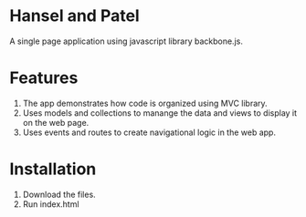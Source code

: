 # Hansel and Patel
A single page application using javascript library backbone.js.
# Features

1. The app demonstrates how code is organized using MVC library.
2. Uses models and collections to manange the data and views to display it on the web page.
3. Uses events and routes to create navigational logic in the web app.
# Installation

1. Download the files.
2. Run index.html

